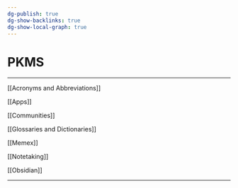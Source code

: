 ```yaml
---
dg-publish: true
dg-show-backlinks: true
dg-show-local-graph: true
---
```

# PKMS

---

[[Acronyms and Abbreviations]]

[[Apps]]

[[Communities]]

[[Glossaries and Dictionaries]]

[[Memex]]

[[Notetaking]]

[[Obsidian]]

---